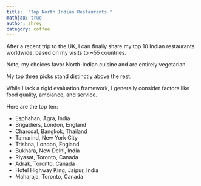 ```yaml
---
title:  "Top North Indian Restaurants "
mathjax: true
author: shrey
category: coffee
---
```


After a recent trip to the UK, I can finally share my top 10 Indian restaurants worldwide, based on my visits to ~55 countries. 

Note, my choices favor North-Indian cuisine and are entirely vegetarian.

My top three picks stand distinctly above the rest. 

While I lack a rigid evaluation framework, I generally consider factors like food quality, ambiance, and service.

Here are the top ten: 

- Esphahan, Agra, India
- Brigadiers, London, England
- Charcoal, Bangkok, Thailand
- Tamarind, New York City
- Trishna, London, England
- Bukhara, New Delhi, India
- Riyasat, Toronto, Canada
- Adrak, Toronto, Canada
- Hotel Highway King, Jaipur, India
- Maharaja, Toronto, Canada
